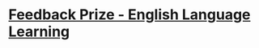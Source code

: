 # [Feedback Prize - English Language Learning](https://www.kaggle.com/competitions/feedback-prize-english-language-learning/overview)
 
